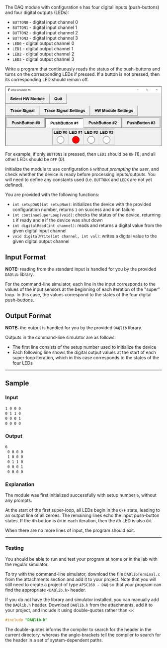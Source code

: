 The DAQ module with configuration `6` has four digital inputs (push-buttons) and four digital outputs (LEDs):

- `BUTTON0` - digital input channel 0
- `BUTTON1` - digital input channel 1
- `BUTTON2` - digital input channel 2
- `BUTTON3` - digital input channel 3
- `LED0` - digital output channel 0
- `LED1` - digital output channel 1
- `LED2` - digital output channel 2
- `LED3` - digital output channel 3

Write a program that continuously reads the status of the push-buttons and turns on the corresponding LEDs if pressed.  If a button is not pressed, then its corresponding LED should remain off.

![simulator](./assets/indicator.png)

For example, if only `BUTTON1` is pressed, then `LED1` should be `ON` (1), and all other LEDs should be `OFF` (0).

Initialize the module to use configuration `6` *without prompting the user*, and check whether the device is ready before processing inputs/outputs.  You will need to define any constants used (i.e. `BUTTONX` and `LEDX` are not yet defined).

You are provided with the following functions:

- `int setupDAQ(int setupNum)`: initializes the device with the provided configuration number, returns `1` on success and `0` on failure
- `int continueSuperLoop(void)`: checks the status of the device, returning `1` if ready and `0` if the device was shut down
- `int digitalRead(int channel)`: reads and returns a digital value from the given digital input channel
- `void digitalWrite(int channel, int val)`: writes a digital value to the given digital output channel

## Input Format

**NOTE:** reading from the standard input is handled for you by the provided `DAQlib` library.

For the command-line simulator, each line in the input corresponds to the values of the input sensors at the beginning of each iteration of the "super" loop.  In this case, the values correspond to the states of the four digital push-buttons.

## Output Format

**NOTE:** the output is handled for you by the provided `DAQlib` library.

Outputs in the command-line simulator are as follows:
- The first line consists of the setup number used to initialize the device
- Each following line shows the digital output values at the start of each super-loop iteration, which in this case corresponds to the states of the four LEDs

---

## Sample

### Input
```
1 0 0 0
0 1 1 0
0 0 0 1
0 0 0 0
```

### Output

```
6
 0 0 0 0
 1 0 0 0
 0 1 1 0
 0 0 0 1
 0 0 0 0
```

### Explanation

The module was first initialized successfully with setup number `6`, without any prompts.

At the start of the first super-loop, all LEDs begin in the `OFF` state, leading to an output line of all zeroes.  The remaining lines echo the input push-button states.  If the $i$th button is `ON` in each iteration, then the $i$th LED is also `ON`.

When there are no more lines of input, the program should exit.

---

### Testing

You should be able to run and test your program at home or in the lab with the regular simulator.

To try with the command-line simulator, download the file `DAQlibTerminal.c` from the attachments section and add it to your project.  Note that you will still need to create a project of type `APSC160 - DAQ` so that your program can find the appropriate `<DAQlib.h>` header.  

If you do not have the library and simulator installed, you can manually add the `DAQlib.h` header.  Download `DAQlib.h` from the attachments, add it to your project, and include it using double-quotes rather than `<>`:

```c
#include "DAQlib.h"
```

The double-quotes informs the compiler to search for the header in the current directory, whereas the angle-brackets tell the compiler to search for the header in a set of system-dependent paths.